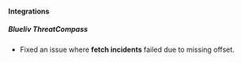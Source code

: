 #### Integrations

##### Blueliv ThreatCompass

-   Fixed an issue where **fetch incidents** failed due to missing offset.
